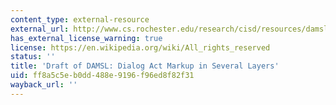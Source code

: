 ```yaml
---
content_type: external-resource
external_url: http://www.cs.rochester.edu/research/cisd/resources/damsl/RevisedManual/RevisedManual.html
has_external_license_warning: true
license: https://en.wikipedia.org/wiki/All_rights_reserved
status: ''
title: 'Draft of DAMSL: Dialog Act Markup in Several Layers'
uid: ff8a5c5e-b0dd-488e-9196-f96ed8f82f31
wayback_url: ''
---
```

